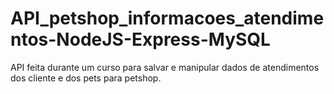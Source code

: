 # API_petshop_informacoes_atendimentos-NodeJS-Express-MySQL

API feita durante um curso para salvar e manipular dados de atendimentos dos cliente e dos pets para petshop.
